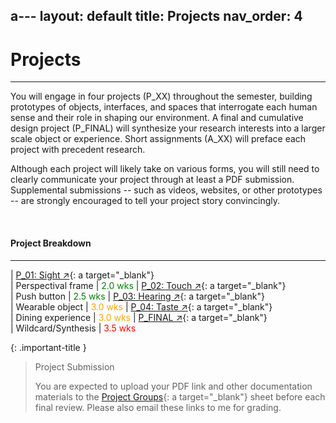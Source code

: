 a---
layout: default
title: Projects
nav_order: 4
---

# Projects

---

You will engage in four projects (P_XX) throughout the semester, building prototypes of objects, interfaces, and spaces that interrogate each human sense and their role in shaping our environment. A final and cumulative design project (P_FINAL) will synthesize your research interests into a larger scale object or experience. Short assignments (A_XX) will preface each project with precedent research.

Although each project will likely take on various forms, you will still need to clearly communicate your project through at least a PDF submission. Supplemental submissions -- such as videos, websites, or other prototypes -- are strongly encouraged to tell your project story convincingly.

<br>

#### Project Breakdown

---

| [P_01: Sight ↗](https://docs.google.com/document/d/15VjzqDmpGq_z_M3umxLjYRkjxQO1gLgZB3FYTS---hg/edit?usp=drive_link){: a target="_blank"} <br>         | Perspectival frame      | <span style="color: green">2.0 wks</span>
| [P_02: Touch ↗](https://docs.google.com/document/d/1lj0AX8xuKf4JYOXSNI7eJ2mGQy34YaHhr3rLtsHpxkg/edit?usp=drive_link){: a target="_blank"} <br>         | Push button             | <span style="color: green">2.5 wks</span>
| [P_03: Hearing ↗](https://docs.google.com/document/d/1f-yu5EYlwIuCfESC_mA0apu8nicbkjwFSKVQ-fjgB80/edit?usp=drive_link){: a target="_blank"} <br>       | Wearable object         | <span style="color: orange">3.0 wks</span>
| [P_04: Taste ↗](https://docs.google.com/document/d/1lTT1EyA1cPdklHV9Mx7COA3k5qYO2uMsA_GLJWLMAPU/edit?usp=drive_link){: a target="_blank"} <br>         | Dining experience       | <span style="color: orange">3.0 wks</span>
| [P_FINAL ↗](https://docs.google.com/document/d/1gAQ-NS2Yg14qPSKppLre55HPT5Je_cihBpQubU8cxic/edit?usp=drive_link){: a target="_blank"} <br>             | Wildcard/Synthesis      | <span style="color: red">3.5 wks</span>

{: .important-title }
> Project Submission
>
> You are expected to upload your PDF link and other documentation materials to the [Project Groups](https://docs.google.com/spreadsheets/d/18kqxHrwZKL39GRA9WOp-RburERF-gLCMojU2OqElsao/edit?usp=drive_link){: a target="_blank"} sheet before each final review. Please also email these links to me for grading.
